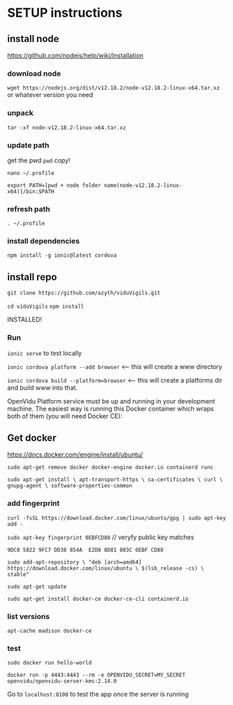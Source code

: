 # SETUP instructions
## install node
https://github.com/nodejs/help/wiki/Installation
### download node
`wget https://nodejs.org/dist/v12.18.2/node-v12.18.2-linux-x64.tar.xz` or whatever version you need
### unpack
`tar -xf node-v12.18.2-linux-x64.tar.xz`

### update path
get the pwd `pwd` copy!

`nano ~/.profile`

`export PATH=[pwd + node folder name(node-v12.18.2-linux-x64)]/bin:$PATH`

### refresh path
`. ~/.profile`

### install dependencies
`npm install -g ionic@latest cordova`


## install repo
`git clone https://github.com/azyth/viduVigils.git`

`cd viduVigils`
`npm install`

INSTALLED!

### Run
`ionic serve` to test locally

`ionic cordova platform --add browser` <-- this will create a www directory 

`ionic cordova build --platform=browser` <-- this will create a platforms dir and build www into that.

OpenVidu Platform service must be up and running in your development machine. The easiest way is running this Docker container which wraps both of them (you will need Docker CE):

## Get docker
https://docs.docker.com/engine/install/ubuntu/

`sudo apt-get remove docker docker-engine docker.io containerd runc`

`sudo apt-get install \
    apt-transport-https \
    ca-certificates \
    curl \
    gnupg-agent \
    software-properties-common`

### add fingerprint
`curl -fsSL https://download.docker.com/linux/ubuntu/gpg | sudo apt-key add -`

`sudo apt-key fingerprint 0EBFCD88` // veryfy public key matches 

`9DC8 5822 9FC7 DD38 854A  E2D8 8D81 803C 0EBF CD88`

`sudo add-apt-repository \
   "deb [arch=amd64] https://download.docker.com/linux/ubuntu \
   $(lsb_release -cs) \
   stable"`

`sudo apt-get update`

`sudo apt-get install docker-ce docker-ce-cli containerd.io`

### list versions
`apt-cache madison docker-ce`

### test
`sudo docker run hello-world`

`docker run -p 4443:4443 --rm -e OPENVIDU_SECRET=MY_SECRET openvidu/openvidu-server-kms:2.14.0`

Go to `localhost:8100` to test the app once the server is running